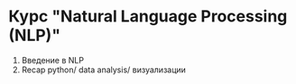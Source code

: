 # Курс "Natural Language Processing (NLP)"

1. Введение в NLP
2. Recap python/ data analysis/ визуализации
